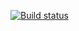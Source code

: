 [![Build status](https://ci.appveyor.com/api/projects/status/1j0mjltav69wgf24?svg=true)](https://ci.appveyor.com/project/Ekat1983/postman-echo)
